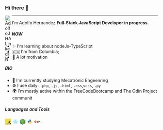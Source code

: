 ### Hi there 👋

<a href="https://www.linkedin.com/in/adolfo-jose-hernandezap/">
  <img align="left" alt="AdolfoJHA LinkedIN" width="22px" src="https://raw.githubusercontent.com/peterthehan/peterthehan/master/assets/linkedin.svg" />
</a>
<hr>

I'm Adolfo Hernandez <strong>Full-Stack JavaScript Developer in progress</strong>.

##### NOW

- ✨ I'm learning about nodeJs-TypeScript
- 🇨🇴 I'm from Colombia;
- 💯 A lot motivation

##### BIO

- 🏢 I'm currently studying Mecatronic Engeenring 
- ⚙️ I use daily: `.php`, `.js`, `.html`, `.css`,`scss`, `.py`  
- 🌍 I'm mostly active within the FreeCodeBootcamp and The Odin Project communit

##### Languages and Tools  

<code><img height="20" src="https://raw.githubusercontent.com/github/explore/80688e429a7d4ef2fca1e82350fe8e3517d3494d/topics/javascript/javascript.png"></code>
<code><img height="20" src="https://raw.githubusercontent.com/github/explore/80688e429a7d4ef2fca1e82350fe8e3517d3494d/topics/react/react.png"></code>
<code><img height="20" src="https://raw.githubusercontent.com/github/explore/80688e429a7d4ef2fca1e82350fe8e3517d3494d/topics/nodejs/nodejs.png"></code>
<code><img height="20" src="https://raw.githubusercontent.com/github/explore/80688e429a7d4ef2fca1e82350fe8e3517d3494d/topics/python/python.png"></code>
<code><img height="20" src="https://raw.githubusercontent.com/github/explore/80688e429a7d4ef2fca1e82350fe8e3517d3494d/topics/git/git.png"></code>
